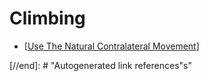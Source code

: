 # Climbing

- [[Use The Natural Contralateral Movement]]

[//begin]: # "Autogenerated link references for markdown compatibility"
[Use The Natural Contralateral Movement]: ../notes/use-the-natural-contralateral-movement "Use The Natural Contralateral Movement"
[//end]: # "Autogenerated link references"s"
